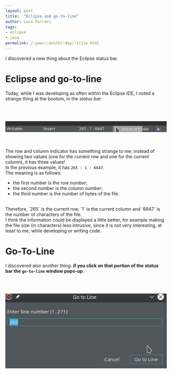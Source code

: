 ```yaml
---
layout: post
title:  "Eclipse and go-to-line"
author: Luca Ferrari
tags:
- eclipse
- java
permalink: /:year/:month/:day/:title.html
---
```

I discovered a new thing about the Eclipse status bar.

# Eclipse and go-to-line

Today, while I was developing as often within the Eclipse IDE, I noted a strange thing at the bootom, in the *status bar*:

<br/><br/>
<center>
<img src="/images/posts/eclipse/status_bar.png" />
</center>
<br/><br/>

The row and column indicator has something strange to me: instead of showing two values (one for the current row and one for the current column), it has three values!
<br/>
In the previous example, it has `265 : 1 : 6847`.
<br/>
The meaning is as follows:
- the first number is the *row number*;
- the second number is the *column number*;
- the third number is the number of bytes of the file.

<br/>
Therefore, `265` is the current row, `1` is the current column and `6847` is the number of characters of the file.
<br/>
I think the information could be displayed a little better, for example making the file size (in characters) less intrusive, since it is not very interesting, at least to me, while developing or writing code.


# Go-To-Line

I discovered also another thing: **if you click on that portion of the status bar the `go-to-line` window pops-up**.


<br/><br/>
<center>
<img src="/images/posts/eclipse/go_to_line.png" />
</center>
<br/><br/>


